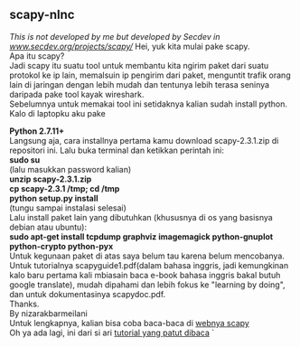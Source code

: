 ## scapy-nlnc  
_This is not developed by me but developed by Secdev in www.secdev.org/projects/scapy/_
Hei, yuk kita mulai pake scapy.  
Apa itu scapy?  
Jadi scapy itu suatu tool untuk membantu kita ngirim paket dari suatu protokol ke ip lain, memalsuin ip pengirim dari paket, menguntit trafik orang lain di jaringan dengan lebih mudah dan tentunya lebih terasa seninya daripada pake tool kayak wireshark.   
Sebelumnya untuk memakai tool ini setidaknya kalian sudah install python. Kalo di laptopku aku pake  

**Python 2.7.11+**   
Langsung aja, cara installnya pertama kamu download  	scapy-2.3.1.zip di repositori ini. Lalu buka terminal dan ketikkan perintah ini:  
**sudo su**      
(lalu masukkan password kalian)    
**unzip scapy-2.3.1.zip**      
**cp scapy-2.3.1 /tmp; cd /tmp**      
**python setup.py install**      
(tungu sampai instalasi selesai)      
Lalu install paket lain yang dibutuhkan (khususnya di os yang basisnya debian atau ubuntu):  
**sudo apt-get install tcpdump graphviz imagemagick python-gnuplot python-crypto python-pyx**  
Untuk kegunaan paket di atas saya belum tau karena belum mencobanya. Untuk tutorialnya scapyguide1.pdf(dalam bahasa inggris, jadi kemungkinan kalo baru pertama kali mbiasain baca e-book bahasa inggris bakal butuh google translate), mudah dipahami dan lebih fokus ke "learning by doing", dan untuk dokumentasinya scapydoc.pdf.  
Thanks.  
By nizarakbarmeilani  
Untuk lengkapnya, kalian bisa coba baca-baca di [webnya scapy](http://www.secdev.org/projects/scapy/)  
Oh ya ada lagi, ini dari si ari [tutorial yang patut dibaca](http://ezine.echo.or.id/ezine19/e19.009.txt)
`
